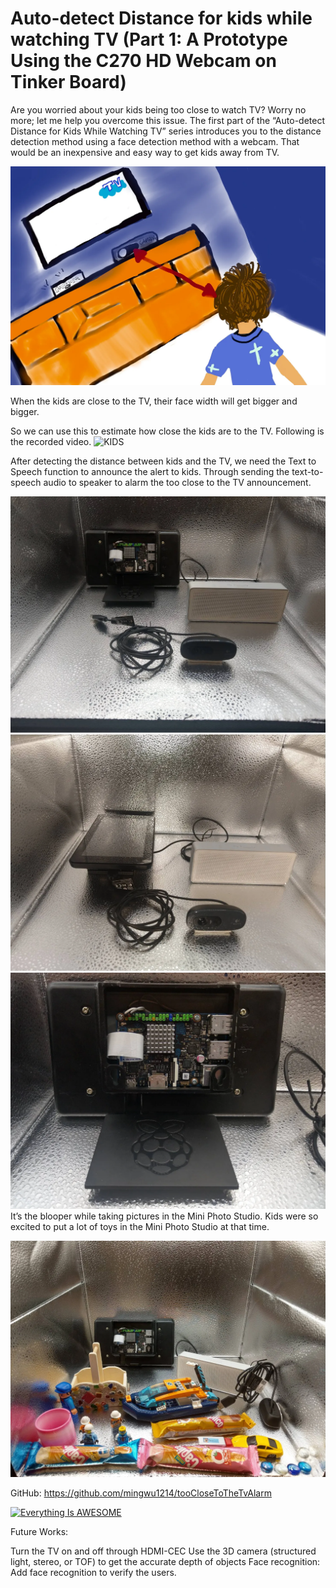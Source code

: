 # Auto-detect Distance for kids while watching TV (Part 1: A Prototype Using the C270 HD Webcam on Tinker Board)
Are you worried about your kids being too close to watch TV? Worry no more; let me help you overcome this issue. The first part of the “Auto-detect Distance for Kids While Watching TV” series introduces you to the distance detection method using a face detection method with a webcam. That would be an inexpensive and easy way to get kids away from TV.

![KIDS](https://github.com/mingwu1214/tooCloseToTheTvAlarm/blob/main/images/1_-JMfDY77B0ouGabt-YYulQ.webp)

When the kids are close to the TV, their face width will get bigger and bigger.

So we can use this to estimate how close the kids are to the TV. Following is the recorded video.
![KIDS](https://github.com/mingwu1214/tooCloseToTheTvAlarm/blob/main/images/1_Aj_45DLL1kmbxLrmYzbkwg.gif)

After detecting the distance between kids and the TV, we need the Text to Speech function to announce the alert to kids. Through sending the text-to-speech audio to speaker to alarm the too close to the TV announcement.

![STUDIO](https://github.com/mingwu1214/tooCloseToTheTvAlarm/blob/main/images/1_b_jLi9-j3tc-JASsT44gCA.webp)
![STUDIO](https://github.com/mingwu1214/tooCloseToTheTvAlarm/blob/main/images/1_iFAZwvBYWxwS2oe31S4Yxg.webp)
![STUDIO](https://github.com/mingwu1214/tooCloseToTheTvAlarm/blob/main/images/1_eNPvCqpBwwBSwM3k1sM-Ow.webp)
It’s the blooper while taking pictures in the Mini Photo Studio. Kids were so excited to put a lot of toys in the Mini Photo Studio at that time.

![STUDIO](https://github.com/mingwu1214/tooCloseToTheTvAlarm/blob/main/images/1_HoLqz2ytOHAMo5JR1-MU0Q.webp)

GitHub: https://github.com/mingwu1214/tooCloseToTheTvAlarm

[![Everything Is AWESOME](https://img.youtube.com/vi/V_dYoghamnM/0.jpg)](https://www.youtube.com/watch?v=V_dYoghamnM "Everything Is AWESOME")


Future Works:

Turn the TV on and off through HDMI-CEC
Use the 3D camera (structured light, stereo, or TOF) to get the accurate depth of objects
Face recognition: Add face recognition to verify the users.
